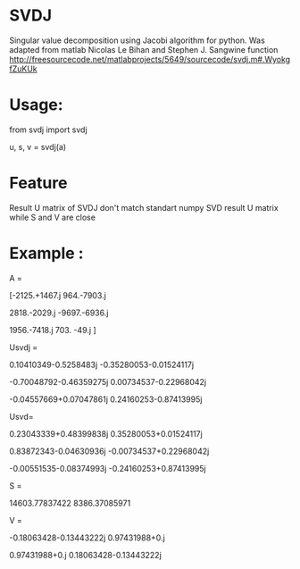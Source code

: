 # SVDJ
Singular value decomposition using Jacobi algorithm for python.
Was adapted from matlab Nicolas Le Bihan and Stephen J. Sangwine function
http://freesourcecode.net/matlabprojects/5649/sourcecode/svdj.m#.WyokgfZuKUk

# Usage:
from svdj import svdj

u, s, v = svdj(a)

# Feature
Result U matrix of SVDJ don't match standart numpy SVD result U matrix while S and V are close

# Example :
A =  

[-2125.+1467.j   964.-7903.j

 2818.-2029.j -9697.-6936.j

 1956.-7418.j   703.  -49.j ]

Usvdj =

 0.10410349-0.5258483j  -0.35280053-0.01524117j
 
-0.70048792-0.46359275j  0.00734537-0.22968042j

-0.04557669+0.07047861j  0.24160253-0.87413995j
 
Usvd=

 0.23043339+0.48399838j  0.35280053+0.01524117j
 
 0.83872343-0.04630936j -0.00734537+0.22968042j
 
-0.00551535-0.08374993j -0.24160253+0.87413995j


S =

14603.77837422   8386.37085971

V =

-0.18063428-0.13443222j  0.97431988+0.j        

 0.97431988+0.j          0.18063428-0.13443222j
